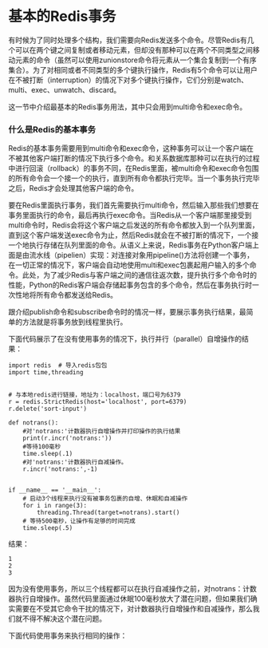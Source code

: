 # 基本的Redis事务

有时候为了同时处理多个结构，我们需要向Redis发送多个命令。尽管Redis有几个可以在两个键之间复制或者移动元素，但却没有那种可以在两个不同类型之间移动元素的命令（虽然可以使用zunionstore命令将元素从一个集合复制到一个有序集合）。为了对相同或者不同类型的多个键执行操作，Redis有5个命令可以让用户在不被打断（interruption）的情况下对多个键执行操作，它们分别是watch、multi、exec、unwatch、discard。

这一节中介绍最基本的Redis事务用法，其中只会用到multi命令和exec命令。

### 什么是Redis的基本事务

Redis的基本事务需要用到multi命令和exec命令，这种事务可以让一个客户端在不被其他客户端打断的情况下执行多个命令。和关系数据库那种可以在执行的过程中进行回滚（rollback）的事务不同，在Redis里面，被multi命令和exec命令包围的所有命令会一个接一个的执行，直到所有命令都执行完毕。当一个事务执行完毕之后，Redis才会处理其他客户端的命令。

要在Redis里面执行事务，我们首先需要执行multi命令，然后输入那些我们想要在事务里面执行的命令，最后再执行exec命令。当Redis从一个客户端那里接受到multi命令时，Redis会将这个客户端之后发送的所有命令都放入到一个队列里面，直到这个客户端发送exec命令为止，然后Redis就会在不被打断的情况下，一个接一个地执行存储在队列里面的命令。从语义上来说，Redis事务在Python客户端上面是由流水线（pipelien）实现：对连接对象用pipeline\(\)方法将创建一个事务，在一切正常的情况下，客户端会自动地使用multi和exec包裹起用户输入的多个命令。此处，为了减少Redis与客户端之间的通信往返次数，提升执行多个命令时的性能，Python的Redis客户端会存储起事务包含的多个命令，然后在事务执行时一次性地将所有命令都发送给Redis。

跟介绍publish命令和subscribe命令时的情况一样，要展示事务执行结果，最简单的方法就是将事务放到线程里执行。

下面代码展示了在没有使用事务的情况下，执行并行（parallel）自增操作的结果：

```
import redis  # 导入redis包包
import time,threading


# 与本地redis进行链接，地址为：localhost，端口号为6379
r = redis.StrictRedis(host='localhost', port=6379)
r.delete('sort-input')

def notrans():
    #对'notrans:'计数器执行自增操作并打印操作的执行结果
    print(r.incr('notrans:'))
    #等待100毫秒
    time.sleep(.1)
    #对'notrans:'计数器执行自减操作。
    r.incr('notrans:',-1)


if __name__ == '__main__':
    # 启动3个线程来执行没有被事务包裹的自增、休眠和自减操作
    for i in range(3):
        threading.Thread(target=notrans).start()
    # 等待500毫秒，让操作有足够的时间完成
    time.sleep(.5)

```

结果：

```
1
2
3
```

因为没有使用事务，所以三个线程都可以在执行自减操作之前，对notrans：计数器执行自增操作。虽然代码里面通过休眠100毫秒放大了潜在问题，但如果我们确实需要在不受其它命令干扰的情况下，对计数器执行自增操作和自减操作，那么我们就不得不解决这个潜在问题。

下面代码使用事务来执行相同的操作：

```

```




